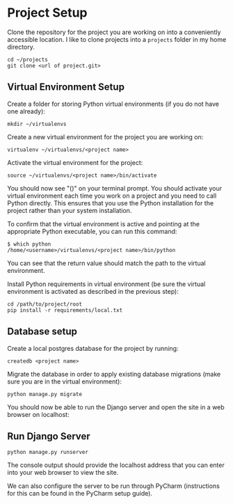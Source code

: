 # Project Setup

Clone the repository for the project you are working on into a conveniently accessible location. I like to clone projects into a `projects` folder in my home directory.

```
cd ~/projects
git clone <url of project.git>
```

## Virtual Environment Setup

Create a folder for storing Python virtual environments (if you do not have one already):

```
mkdir ~/virtualenvs
```

Create a new virtual environment for the project you are working on:

```
virtualenv ~/virtualenvs/<project name>
```

Activate the virtual environment for the project:

```
source ~/virtualenvs/<project name>/bin/activate
```

You should now see "(<project name>)" on your terminal prompt. You should activate your virtual environment each time you work on a project and you need to call Python directly. This ensures that you use the Python installation for the project rather than your system installation. 

To confirm that the virtual environment is active and pointing at the appropriate Python executable, you can run this command:

```
$ which python
/home/<username>/virtualenvs/<project name>/bin/python
```

You can see that the return value should match the path to the virtual environment. 

Install Python requirements in virtual environment (be sure the virtual environment is activated as described in the previous step):

```
cd /path/to/project/root
pip install -r requirements/local.txt
```

## Database setup

Create a local postgres database for the project by running:

```
createdb <project name>
```

Migrate the database in order to apply existing database migrations (make sure you are in the virtual environment):

```
python manage.py migrate
```

You should now be able to run the Django server and open the site in a web browser on localhost:

## Run Django Server

```
python manage.py runserver
```

The console output should provide the localhost address that you can enter into your web browser to view the site. 

We can also configure the server to be run through PyCharm (instructions for this can be found in the PyCharm setup guide). 

